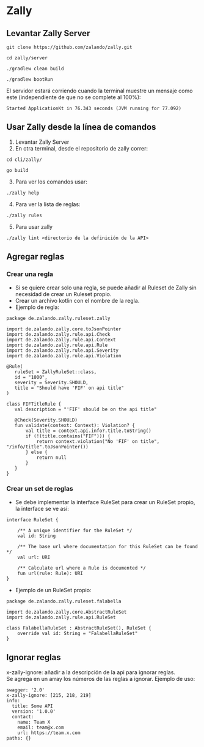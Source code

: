 # Zally

## Levantar Zally Server
```
git clone https://github.com/zalando/zally.git
```
```
cd zally/server
```
```
./gradlew clean build 
```
```
./gradlew bootRun
```
El servidor estará corriendo cuando la terminal muestre un mensaje como este (independiente de que no se complete al 100%): 

`Started ApplicationKt in 76.343 seconds (JVM running for 77.092)` 

## Usar Zally desde la línea de comandos
1. Levantar Zally Server
2. En otra terminal, desde el repositorio de zally correr:
```
cd cli/zally/
```
```
go build
```
3. Para ver los comandos usar:
```
./zally help
```
4. Para ver la lista de reglas:
```
./zally rules
```
5. Para usar zally
```
./zally lint <directorio de la definición de la API>
```

## Agregar reglas

### Crear una regla 

- Si se quiere crear solo una regla, se puede añadir al Ruleset de Zally sin necesidad de crear un Ruleset propio. 
- Crear un archivo kotlin con el nombre de la regla.
- Ejemplo de regla: 
```
package de.zalando.zally.ruleset.zally
 
import de.zalando.zally.core.toJsonPointer
import de.zalando.zally.rule.api.Check
import de.zalando.zally.rule.api.Context
import de.zalando.zally.rule.api.Rule
import de.zalando.zally.rule.api.Severity
import de.zalando.zally.rule.api.Violation
 
@Rule(
   ruleSet = ZallyRuleSet::class,
   id = "1000",
   severity = Severity.SHOULD,
   title = "Should have 'FIF' on api title"
)
 
class FIFTitleRule {
   val description = "'FIF' should be on the api title"
 
   @Check(Severity.SHOULD)
   fun validate(context: Context): Violation? {
       val title = context.api.info?.title.toString()
       if (!(title.contains("FIF"))) {
           return context.violation("No 'FIF' on title", "/info/title".toJsonPointer())
       } else {
           return null
       }
   }
}
```

### Crear un set de reglas 

- Se debe implementar la interface RuleSet para crear un RuleSet propio, la interface se ve así:

```
interface RuleSet {

    /** A unique identifier for the RuleSet */
    val id: String

    /** The base url where documentation for this RuleSet can be found */
    val url: URI

    /** Calculate url where a Rule is documented */
    fun url(rule: Rule): URI
}
```
- Ejemplo de un RuleSet propio: 
```
package de.zalando.zally.ruleset.falabella

import de.zalando.zally.core.AbstractRuleSet
import de.zalando.zally.rule.api.RuleSet

class FalabellaRuleSet : AbstractRuleSet(), RuleSet {
    override val id: String = "FalabellaRuleSet"
}

```

## Ignorar reglas
x-zally-ignore: añadir a la descripción de la api para ignorar reglas.  
Se agrega en un array los números de las reglas a ignorar.
Ejemplo de uso:
```
swagger: '2.0'
x-zally-ignore: [215, 218, 219]
info:
  title: Some API
  version: '1.0.0'
  contact:
    name: Team X
    email: team@x.com
    url: https://team.x.com
paths: {}
```
